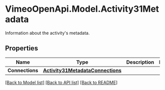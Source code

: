# VimeoOpenApi.Model.Activity31Metadata
Information about the activity's metadata.
## Properties

Name | Type | Description | Notes
------------ | ------------- | ------------- | -------------
**Connections** | [**Activity31MetadataConnections**](Activity31MetadataConnections.md) |  | 

[[Back to Model list]](../README.md#documentation-for-models) [[Back to API list]](../README.md#documentation-for-api-endpoints) [[Back to README]](../README.md)

